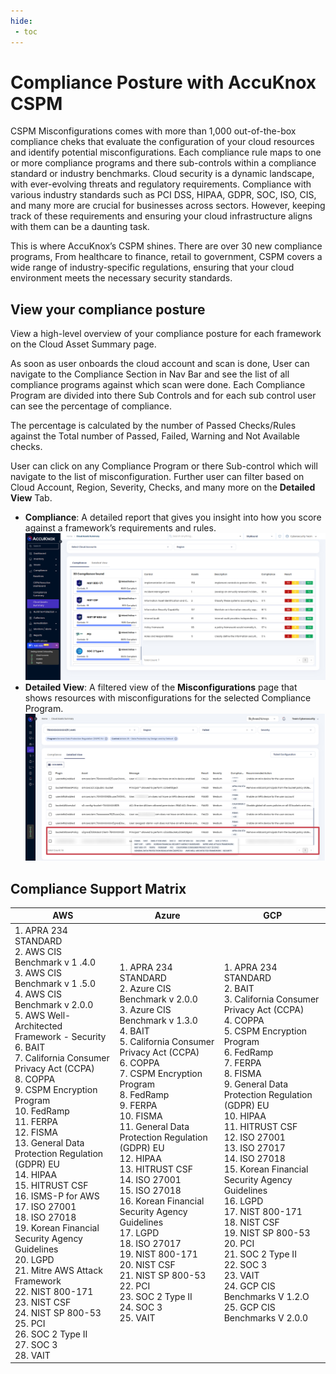 ```yaml
---
hide:
 - toc
---
```


# Compliance Posture with AccuKnox CSPM

CSPM Misconfigurations comes with more than 1,000 out-of-the-box compliance cheks that evaluate the configuration of your cloud resources and identify potential misconfigurations. Each compliance rule maps to one or more compliance programs and there sub-controls within a compliance standard or industry benchmarks.
Cloud security is a dynamic landscape, with ever-evolving threats and regulatory requirements. Compliance with various industry standards such as PCI DSS, HIPAA, GDPR, SOC, ISO, CIS, and many more are crucial for businesses across sectors. However, keeping track of these requirements and ensuring your cloud infrastructure aligns with them can be a daunting task.

This is where AccuKnox’s CSPM shines. There are over 30 new compliance programs, From healthcare to finance, retail to government, CSPM covers a wide range of industry-specific regulations, ensuring that your cloud environment meets the necessary security standards.

## View your compliance posture

View a high-level overview of your compliance posture for each framework on the Cloud Asset Summary page.

As soon as user onboards the cloud account and scan is done, User can navigate to the Compliance Section in Nav Bar and see the list of all compliance programs against which scan were done.
Each Compliance Program are divided into there Sub Controls and for each sub control user can see the percentage of compliance.

The percentage is calculated by the number of Passed Checks/Rules against the Total number of Passed, Failed, Warning and Not Available checks.

User can click on any Compliance Program or there Sub-control which will navigate to the list of misconfiguration. Further user can filter based on Cloud Account, Region, Severity, Checks, and many more on the **Detailed View** Tab.

-   **Compliance**: A  detailed report  that gives you insight into how you score against a framework’s requirements and rules.
![alt](images/compliance-summary.png)
-   **Detailed View**: A filtered view of the  **Misconfigurations**  page that shows resources with misconfigurations for the selected Compliance Program.
![alt](images/compliane-detailed-view.png)

## Compliance Support Matrix

| AWS | Azure | GCP |
|-----|-------|-----|
1. APRA 234 STANDARD<br>2. AWS CIS Benchmark v 1 .4.0<br>3. AWS CIS Benchmark v 1 .5.0<br>4. AWS CIS Benchmark v 2.0.0<br>5. AWS Well-Architected Framework - Security<br>6. BAIT<br>7. California Consumer Privacy Act (CCPA)<br>8. COPPA<br>9. CSPM Encryption Program<br>10. FedRamp<br>11. FERPA<br>12. FISMA<br>13. General Data Protection Regulation (GDPR) EU<br>14. HIPAA<br>15. HITRUST CSF<br>16. ISMS-P for AWS<br>17. ISO 27001<br>18. ISO 27018<br>19. Korean Financial Security Agency Guidelines<br>20. LGPD<br>21. Mitre AWS Attack Framework<br>22. NIST 800-171<br>23. NIST CSF<br>24. NIST SP 800-53<br>25. PCI<br>26. SOC 2 Type II<br>27. SOC 3<br>28. VAIT<br> | 1. APRA 234 STANDARD<br>2. Azure CIS Benchmark v 2.0.0<br>3. Azure CIS Benchmark v 1.3.0<br>4. BAIT<br>5. California Consumer Privacy Act (CCPA)<br>6. COPPA<br>7. CSPM Encryption Program<br>8. FedRamp<br>9. FERPA<br>10. FISMA<br>11. General Data Protection Regulation (GDPR) EU<br>12. HIPAA<br>13. HITRUST CSF<br>14. ISO 27001<br>15. ISO 27018<br>16. Korean Financial Security Agency Guidelines<br>17. LGPD<br>18. ISO 27017<br>19. NIST 800-171<br>20. NIST CSF<br>21. NIST SP 800-53<br>22. PCI<br>23. SOC 2 Type II<br>24. SOC 3<br>25. VAIT | 1. APRA 234 STANDARD<br>2. BAIT<br>3. California Consumer Privacy Act (CCPA)<br>4. COPPA<br>5. CSPM Encryption Program<br>6. FedRamp<br>7. FERPA<br>8. FISMA<br>9. General Data Protection Regulation (GDPR) EU<br>10. HIPAA<br>11. HITRUST CSF<br>12. ISO 27001<br>13. ISO 27017<br>14. ISO 27018<br>15. Korean Financial Security Agency Guidelines<br>16. LGPD<br>17. NIST 800-171<br>18. NIST CSF<br>19. NIST SP 800-53<br>20. PCI<br>21. SOC 2 Type II<br>22. SOC 3<br>23. VAIT<br>24. GCP CIS Benchmarks V 1.2.O<br>25. GCP CIS Benchmarks V 2.0.0 |

